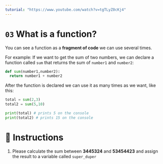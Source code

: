 ```yaml
---
tutorial: "https://www.youtube.com/watch?v=tgTLyZ0cKj4"
---
```


# `03` What is a function?

You can see a function as a **fragment of code** we can use  several times.

For example: If we want to get the sum of two numbers, we can declare a function called `sum` that returns the sum of `number1` and `number2`:

```python
def sum(number1,number2):
  return number1 + number2
```

After the function is declared we can use it as many times as we want, like this:

```python
total = sum(2,3)
total2 = sum(5,10)

print(total) # prints 5 on the console
print(total2) # prints 15 on the console
```

# 📝 Instructions

1. Please calculate the sum between **3445324** and **53454423** and assign the result to a variable called `super_duper`
